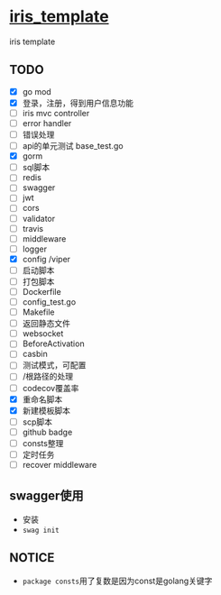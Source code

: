 # [iris_template](https://github.com/liguoqinjim/iris_template)
iris template

## TODO
 - [x] go mod
 - [x] 登录，注册，得到用户信息功能
 - [ ] iris mvc controller
 - [ ] error handler
 - [ ] 错误处理
 - [ ] api的单元测试 base_test.go
 - [x] gorm
 - [ ] sql脚本
 - [ ] redis
 - [ ] swagger
 - [ ] jwt
 - [ ] cors
 - [ ] validator
 - [ ] travis
 - [ ] middleware
 - [ ] logger
 - [x] config /viper
 - [ ] 启动脚本
 - [ ] 打包脚本
 - [ ] Dockerfile
 - [ ] config_test.go
 - [ ] Makefile
 - [ ] 返回静态文件
 - [ ] websocket
 - [ ] BeforeActivation
 - [ ] casbin
 - [ ] 测试模式，可配置
 - [ ] /根路径的处理
 - [ ] codecov覆盖率
 - [x] 重命名脚本
 - [x] 新建模板脚本
 - [ ] scp脚本
 - [ ] github badge
 - [ ] consts整理
 - [ ] 定时任务
 - [ ] recover middleware

## swagger使用
 - 安装
 - `swag init`
 
## NOTICE
 - `package consts`用了复数是因为const是golang关键字